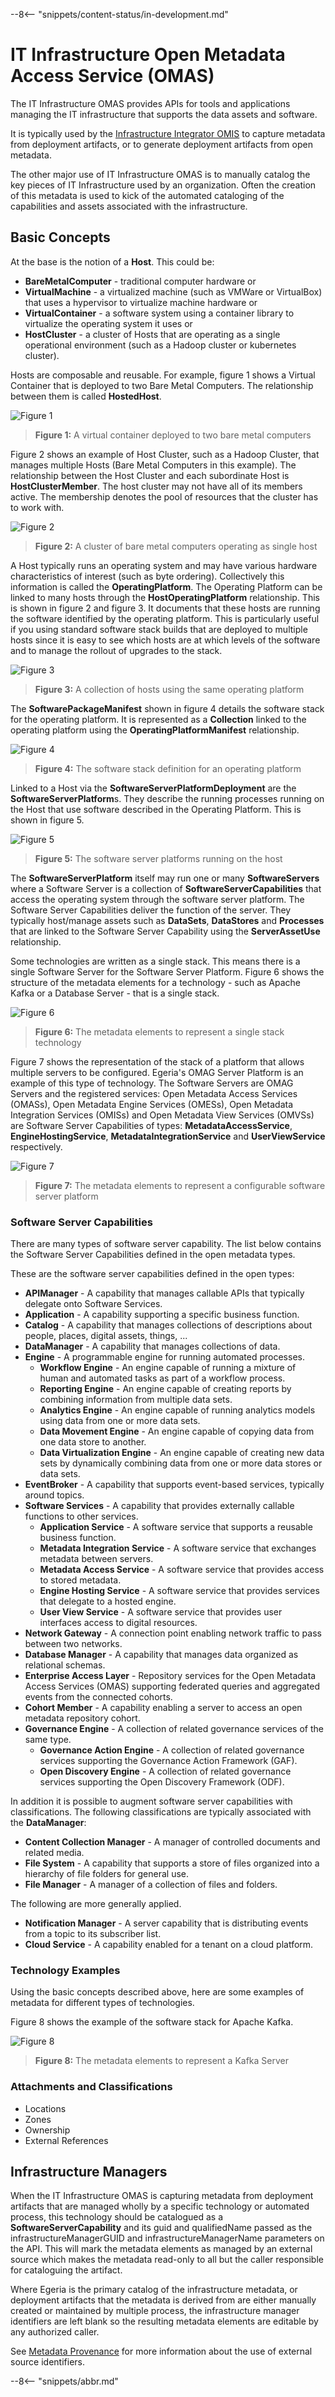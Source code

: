 <!-- SPDX-License-Identifier: CC-BY-4.0 -->
<!-- Copyright Contributors to the Egeria project. -->

--8<-- "snippets/content-status/in-development.md"

# IT Infrastructure Open Metadata Access Service (OMAS)

The IT Infrastructure OMAS provides APIs for tools and applications managing the
IT infrastructure that supports the data assets and software.

It is typically used by the
[Infrastructure Integrator OMIS](/egeria-docs/services/omis/infrastructure-integrator/overview)
to capture metadata from deployment artifacts, or to generate
deployment artifacts from open metadata.

The other major use of IT Infrastructure OMAS is
to manually catalog the key pieces of IT Infrastructure used by an organization.
Often the creation of this metadata is used to kick of the
automated cataloging of the capabilities and assets associated
with the infrastructure.

## Basic Concepts

At the base is the notion of a **Host**.  This could be:
- **BareMetalComputer** - traditional computer hardware or
- **VirtualMachine** - a virtualized machine (such as VMWare or VirtualBox) that uses a hypervisor to virtualize machine hardware or
- **VirtualContainer** - a software system using a container library to virtualize the operating system it uses or
- **HostCluster** - a cluster of Hosts that are operating as a single operational environment (such as a Hadoop cluster or kubernetes cluster).

Hosts are composable and reusable.  For example, figure 1 shows a Virtual Container that
is deployed to two Bare Metal Computers.  The relationship between them is called **HostedHost**.

![Figure 1](virtual-container-host.png)
> **Figure 1:** A virtual container deployed to two bare metal computers

Figure 2 shows an example of Host Cluster, such as a Hadoop Cluster, that manages multiple
Hosts (Bare Metal Computers in this example).  The relationship between the
Host Cluster and each subordinate Host is
**HostClusterMember**.  The host cluster may not have all of its members
active.  The membership denotes the pool of resources that the cluster has
to work with.

![Figure 2](hadoop-host-cluster.png)
> **Figure 2:** A cluster of bare metal computers operating as single host

A Host typically runs an operating system and may have various hardware characteristics of interest (such as byte ordering).
Collectively this information is called the **OperatingPlatform**.
The Operating Platform can be linked to many hosts through the **HostOperatingPlatform** relationship.
This is shown in figure 2 and figure 3.
It documents that these hosts are running the software identified by the operating platform.
This is particularly useful if you using standard
software stack builds that are deployed to multiple
hosts since it is easy to see which hosts are at which levels of the software
and to manage the rollout of upgrades to the stack.

![Figure 3](operating-platform-deployment.png)
> **Figure 3:** A collection of hosts using the same operating platform

The **SoftwarePackageManifest** shown in figure 4 details the software stack for the
operating platform.  It is represented as a **Collection**
linked to the operating platform using the **OperatingPlatformManifest** relationship.

![Figure 4](operating-platform-definition.png)
> **Figure 4:** The software stack definition for an operating platform

Linked to a Host via the **SoftwareServerPlatformDeployment** are the
**SoftwareServerPlatform**s.  They describe the running
processes running on the Host that use software described in the Operating Platform.
This is shown in figure 5.

![Figure 5](software-server-platform.png)
> **Figure 5:** The software server platforms running on the host

The **SoftwareServerPlatform** itself may run one or many **SoftwareServers** where a
Software Server is a collection of **SoftwareServerCapabilities**
that access the operating system through the software server platform.
The Software Server Capabilities deliver the function of the server.
They typically host/manage assets such as **DataSets**, **DataStores** and **Processes**
that are linked to the Software Server Capability using the **ServerAssetUse** relationship.

Some technologies are written as a single stack.
This means there is a single Software Server for the Software Server Platform.
Figure 6 shows the structure of the metadata elements
for a technology - such as Apache Kafka or a Database Server - that is a single stack.

![Figure 6](single-stack-platform.png)
> **Figure 6:** The metadata elements to represent a single stack technology

Figure 7 shows the representation of the stack
of a platform that allows multiple servers to be configured.
Egeria's OMAG Server Platform is an example of this type of technology.
The Software Servers are OMAG Servers and the registered services:
Open Metadata Access Services (OMASs),
Open Metadata Engine Services (OMESs),
Open Metadata Integration Services (OMISs) and
Open Metadata View Services (OMVSs)
are Software Server Capabilities of types:
**MetadataAccessService**, **EngineHostingService**, **MetadataIntegrationService** and
**UserViewService** respectively.


![Figure 7](configurable-software-server-platform.png)
> **Figure 7:** The metadata elements to represent a configurable software server platform


### Software Server Capabilities

There are many types of software server capability. The list below
contains the Software Server Capabilities defined in the open metadata types.

These are the software server capabilities defined in the open types:

* **APIManager** - A capability that manages callable APIs that typically delegate onto Software Services.
* **Application** - A capability supporting a specific business function.
* **Catalog** - A capability that manages collections of descriptions about people, places, digital assets, things, ...
* **DataManager** - A capability that manages collections of data.
* **Engine** - A programmable engine for running automated processes.
    * **Workflow Engine** - An engine capable of running a mixture of human and automated tasks as part of a workflow process.
    * **Reporting Engine** - An engine capable of creating reports by combining information from multiple data sets.
    * **Analytics Engine** - An engine capable of running analytics models using data from one or more data sets.
    * **Data Movement Engine** - An engine capable of copying data from one data store to another.
    * **Data Virtualization Engine** - An engine capable of creating new data sets by dynamically combining data from one or more data stores or data sets.
* **EventBroker** - A capability that supports event-based services, typically around topics.
* **Software Services** - A capability that provides externally callable functions to other services.
    * **Application Service** - A software service that supports a reusable business function.
    * **Metadata Integration Service** - A software service that exchanges metadata between servers.
    * **Metadata Access Service** - A software service that provides access to stored metadata.
    * **Engine Hosting Service** - A software service that provides services that delegate to a hosted engine.
    * **User View Service** - A software service that provides user interfaces access to digital resources.
* **Network Gateway** - A connection point enabling network traffic to pass between two networks.
* **Database Manager** - A capability that manages data organized as relational schemas.
* **Enterprise Access Layer** - Repository services for the Open Metadata Access Services (OMAS) supporting federated queries and aggregated events from the connected cohorts.
* **Cohort Member** - A capability enabling a server to access an open metadata repository cohort.
* **Governance Engine** - A collection of related governance services of the same type.
    * **Governance Action Engine** - A collection of related governance services supporting the Governance Action Framework (GAF).
    * **Open Discovery Engine** - A collection of related governance services supporting the Open Discovery Framework (ODF).

In addition it is possible to augment software server capabilities with classifications.
The following classifications are typically associated with the **DataManager**:

* **Content Collection Manager** - A manager of controlled documents and related media.
* **File System** - A capability that supports a store of files organized into a hierarchy of file folders for general use.
* **File Manager** - A manager of a collection of files and folders.

The following are more generally applied.
* **Notification Manager** - A server capability that is distributing events from a topic to its subscriber list.
* **Cloud Service** - A capability enabled for a tenant on a cloud platform.

### Technology Examples

Using the basic concepts described above, here are some examples
of metadata for different types of technologies.

Figure 8 shows the example of the software stack for Apache Kafka.

![Figure 8](kafka-software-stack.png)
> **Figure 8:** The metadata elements to represent a Kafka Server


### Attachments and Classifications

* Locations
* Zones
* Ownership
* External References

## Infrastructure Managers

When the IT Infrastructure OMAS is capturing metadata from deployment artifacts
that are managed wholly by a specific technology or automated process,
this technology should be catalogued as a **SoftwareServerCapability**
and its guid and qualifiedName passed as the infrastructureManagerGUID and infrastructureManagerName
parameters on the API.  This will mark the metadata elements as managed by an external source
which makes the metadata read-only to all but the caller
responsible for cataloguing the artifact.

Where Egeria is the primary catalog of the infrastructure metadata,
or deployment artifacts that the metadata is derived from are either manually created
or maintained by multiple process, the infrastructure manager identifiers are left blank
so the resulting metadata elements are editable by any authorized caller.

See [Metadata Provenance](/egeria-docs/features/metadata-provenance/overview)
for more information about the use of external source identifiers.


--8<-- "snippets/abbr.md"
